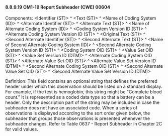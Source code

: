 #### 8.8.9.19 OM1-19 Report Subheader (CWE) 00604

Components: &lt;Identifier (ST)> ^ &lt;Text (ST)> ^ &lt;Name of Coding System (ID)> ^ &lt;Alternate Identifier (ST)> ^ &lt;Alternate Text (ST)> ^ &lt;Name of Alternate Coding System (ID)> ^ &lt;Coding System Version ID (ST)> ^ &lt;Alternate Coding System Version ID (ST)> ^ &lt;Original Text (ST)> ^ &lt;Second Alternate Identifier (ST)> ^ &lt;Second Alternate Text (ST)> ^ &lt;Name of Second Alternate Coding System (ID)> ^ &lt;Second Alternate Coding System Version ID (ST)> ^ &lt;Coding System OID (ST)> ^ &lt;Value Set OID (ST)> ^ &lt;Value Set Version ID (DTM)> ^ &lt;Alternate Coding System OID (ST)> ^ &lt;Alternate Value Set OID (ST)> ^ &lt;Alternate Value Set Version ID (DTM)> ^ &lt;Second Alternate Coding System OID (ST)> ^ &lt;Second Alternate Value Set OID (ST)> ^ &lt;Second Alternate Value Set Version ID (DTM)>

Definition: This field contains an optional string that defines the preferred header under which this observation should be listed on a standard display. For example, if the test is hemoglobin, this string might be "Complete blood count." It is represented as a coded data type so that a battery can be a header. Only the description part of the string may be included in case the subheader does not have an associated code. When a series of observations is displayed according to the sort order given below, the subheader that groups those observations is presented whenever the subheader changes. Refer to Table 0637 - Report Subheader in Chapter 2C for valid values.
